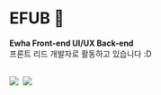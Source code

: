 # EFUB 🍻
**Ewha Front-end UI/UX Back-end**<br>
프론트 리드 개발자로 활동하고 있습니다 :D<br><br>

<p>
<a href="https://www.instagram.com/ewha_efub/?hl=ko"><img src="https://img.shields.io/badge/Instagram-E4405F?style=flat-square&logo=Instagram&logoColor=white&link=https://www.instagram.com/ewha_efub/?hl=ko"/></a>&nbsp;
<a href="https://www.notion.so/EFUB-d5a045a85801423fa49d85a0e7611d22"><img src="https://img.shields.io/badge/Notion-000000?style=flat-square&logo=Notion&logoColor=white&link=https://www.notion.so/EFUB-d5a045a85801423fa49d85a0e7611d22"/></a>
</p>

